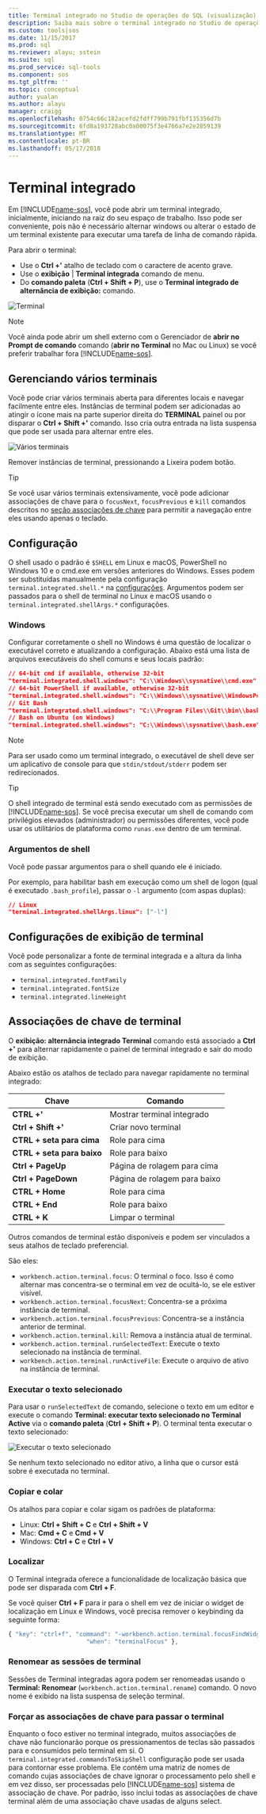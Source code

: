 ```yaml
---
title: Terminal integrado no Studio de operações do SQL (visualização) | Microsoft Docs
description: Saiba mais sobre o terminal integrado no Studio de operações do SQL (visualização).
ms.custom: tools|sos
ms.date: 11/15/2017
ms.prod: sql
ms.reviewer: alayu; sstein
ms.suite: sql
ms.prod_service: sql-tools
ms.component: sos
ms.tgt_pltfrm: ''
ms.topic: conceptual
author: yualan
ms.author: alayu
manager: craigg
ms.openlocfilehash: 0754c66c182acefd2fdff799b791fbf135356d7b
ms.sourcegitcommit: 6fd8a193728abc0a00075f3e4766a7e2e2859139
ms.translationtype: MT
ms.contentlocale: pt-BR
ms.lasthandoff: 05/17/2018
---
```

# <a name="integrated-terminal"></a>Terminal integrado

Em [!INCLUDE[name-sos](../includes/name-sos-short.md)], você pode abrir um terminal integrado, inicialmente, iniciando na raiz do seu espaço de trabalho. Isso pode ser conveniente, pois não é necessário alternar windows ou alterar o estado de um terminal existente para executar uma tarefa de linha de comando rápida.

Para abrir o terminal:

* Use o **Ctrl +'** atalho de teclado com o caractere de acento grave.
* Use o **exibição** | **Terminal integrada** comando de menu.
* Do **comando paleta** (**Ctrl + Shift + P**), use o **Terminal integrado de alternância de exibição:** comando.

![Terminal](media/integrated-terminal/terminal-screen.png)

> [!NOTE]
> Você ainda pode abrir um shell externo com o Gerenciador de **abrir no Prompt de comando** comando (**abrir no Terminal** no Mac ou Linux) se você preferir trabalhar fora [!INCLUDE[name-sos](../includes/name-sos-short.md)].

## <a name="managing-multiple-terminals"></a>Gerenciando vários terminais

Você pode criar vários terminais aberta para diferentes locais e navegar facilmente entre eles. Instâncias de terminal podem ser adicionadas ao atingir o ícone mais na parte superior direita do **TERMINAL** painel ou por disparar o **Ctrl + Shift +'** comando. Isso cria outra entrada na lista suspensa que pode ser usada para alternar entre eles.

![Vários terminais](media/integrated-terminal/terminal-multiple-instances.png)

Remover instâncias de terminal, pressionando a Lixeira podem botão.

> [!TIP]
> Se você usar vários terminais extensivamente, você pode adicionar associações de chave para o `focusNext`, `focusPrevious` e `kill` comandos descritos no [seção associações de chave](#key-bindings) para permitir a navegação entre eles usando apenas o teclado.

## <a name="configuration"></a>Configuração

O shell usado o padrão é `$SHELL` em Linux e macOS, PowerShell no Windows 10 e o cmd.exe em versões anteriores do Windows. Esses podem ser substituídas manualmente pela configuração `terminal.integrated.shell.*` na [configurações](settings.md). Argumentos podem ser passados para o shell de terminal no Linux e macOS usando o `terminal.integrated.shellArgs.*` configurações.

### <a name="windows"></a>Windows

Configurar corretamente o shell no Windows é uma questão de localizar o executável correto e atualizando a configuração. Abaixo está uma lista de arquivos executáveis do shell comuns e seus locais padrão:

```json
// 64-bit cmd if available, otherwise 32-bit
"terminal.integrated.shell.windows": "C:\\Windows\\sysnative\\cmd.exe"
// 64-bit PowerShell if available, otherwise 32-bit
"terminal.integrated.shell.windows": "C:\\Windows\\sysnative\\WindowsPowerShell\\v1.0\\powershell.exe"
// Git Bash
"terminal.integrated.shell.windows": "C:\\Program Files\\Git\\bin\\bash.exe"
// Bash on Ubuntu (on Windows)
"terminal.integrated.shell.windows": "C:\\Windows\\sysnative\\bash.exe"
```

> [!NOTE]
> Para ser usado como um terminal integrado, o executável de shell deve ser um aplicativo de console para que `stdin/stdout/stderr` podem ser redirecionados.

> [!TIP]
> O shell integrado de terminal está sendo executado com as permissões de [!INCLUDE[name-sos](../includes/name-sos-short.md)]. Se você precisa executar um shell de comando com privilégios elevados (administrador) ou permissões diferentes, você pode usar os utilitários de plataforma como `runas.exe` dentro de um terminal.

### <a name="shell-arguments"></a>Argumentos de shell

Você pode passar argumentos para o shell quando ele é iniciado.

Por exemplo, para habilitar bash em execução como um shell de logon (qual é executado `.bash_profile`), passar o `-l` argumento (com aspas duplas):

```json
// Linux
"terminal.integrated.shellArgs.linux": ["-l"]
```

## <a name="terminal-display-settings"></a>Configurações de exibição de terminal

Você pode personalizar a fonte de terminal integrada e a altura da linha com as seguintes configurações:

* `terminal.integrated.fontFamily`
* `terminal.integrated.fontSize`
* `terminal.integrated.lineHeight`

## <a id="key-bindings"></a>Associações de chave de terminal

O **exibição: alternância integrado Terminal** comando está associado a **Ctrl +'** para alternar rapidamente o painel de terminal integrado e sair do modo de exibição.

Abaixo estão os atalhos de teclado para navegar rapidamente no terminal integrado:

Chave|Comando
---|---
**CTRL +'**|Mostrar terminal integrado
**Ctrl + Shift +'**|Criar novo terminal
**CTRL + seta para cima**|Role para cima
**CTRL + seta para baixo**|Role para baixo
**Ctrl + PageUp**|Página de rolagem para cima
**Ctrl + PageDown**|Página de rolagem para baixo
**CTRL + Home**|Role para cima
**CTRL + End**|Role para baixo
**CTRL + K**|Limpar o terminal

Outros comandos de terminal estão disponíveis e podem ser vinculados a seus atalhos de teclado preferencial.

São eles:

* `workbench.action.terminal.focus`: O terminal o foco. Isso é como alternar mas concentra-se o terminal em vez de ocultá-lo, se ele estiver visível.
* `workbench.action.terminal.focusNext`: Concentra-se a próxima instância de terminal.
* `workbench.action.terminal.focusPrevious`: Concentra-se a instância anterior de terminal.
* `workbench.action.terminal.kill`: Remova a instância atual de terminal.
* `workbench.action.terminal.runSelectedText`: Execute o texto selecionado na instância de terminal.
* `workbench.action.terminal.runActiveFile`: Execute o arquivo de ativo na instância de terminal.

### <a name="run-selected-text"></a>Executar o texto selecionado

Para usar o `runSelectedText` de comando, selecione o texto em um editor e execute o comando **Terminal: executar texto selecionado no Terminal Active** via o **comando paleta** (**Ctrl + Shift + P**). O terminal tenta executar o texto selecionado:

![Executar o texto selecionado](media/integrated-terminal/terminal_run_selected.png)

Se nenhum texto selecionado no editor ativo, a linha que o cursor está sobre é executada no terminal.

### <a name="copy--paste"></a>Copiar e colar

Os atalhos para copiar e colar sigam os padrões de plataforma:

* Linux: **Ctrl + Shift + C** e **Ctrl + Shift + V**
* Mac: **Cmd + C** e **Cmd + V**
* Windows: **Ctrl + C** e **Ctrl + V**

### <a name="find"></a>Localizar

O Terminal integrada oferece a funcionalidade de localização básica que pode ser disparada com **Ctrl + F**.

Se você quiser **Ctrl + F** para ir para o shell em vez de iniciar o widget de localização em Linux e Windows, você precisa remover o keybinding da seguinte forma:

```js
{ "key": "ctrl+f", "command": "-workbench.action.terminal.focusFindWidget",
                      "when": "terminalFocus" },
```

### <a name="rename-terminal-sessions"></a>Renomear as sessões de terminal

Sessões de Terminal integradas agora podem ser renomeadas usando o **Terminal: Renomear** (`workbench.action.terminal.rename`) comando. O novo nome é exibido na lista suspensa de seleção terminal.

### <a name="forcing-key-bindings-to-pass-through-the-terminal"></a>Forçar as associações de chave para passar o terminal

Enquanto o foco estiver no terminal integrado, muitos associações de chave não funcionarão porque os pressionamentos de teclas são passados para e consumidos pelo terminal em si. O `terminal.integrated.commandsToSkipShell` configuração pode ser usada para contornar esse problema. Ele contém uma matriz de nomes de comando cujas associações de chave ignorar o processamento pelo shell e em vez disso, ser processadas pelo [!INCLUDE[name-sos](../includes/name-sos-short.md)] sistema de associação de chave. Por padrão, isso inclui todas as associações de chave terminal além de uma associação chave usadas de alguns select.

